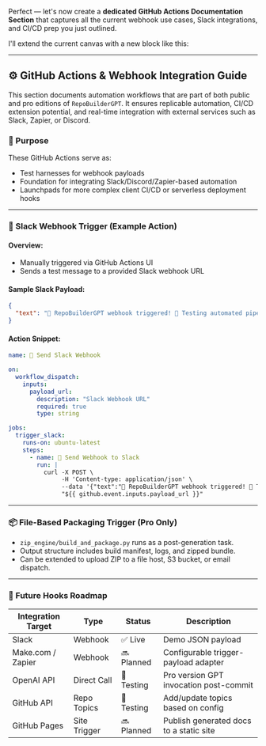 Perfect — let's now create a **dedicated GitHub Actions Documentation Section** that captures all the current webhook use cases, Slack integrations, and CI/CD prep you just outlined.

I'll extend the current canvas with a new block like this:

---

## ⚙️ GitHub Actions & Webhook Integration Guide

This section documents automation workflows that are part of both public and pro editions of `RepoBuilderGPT`. It ensures replicable automation, CI/CD extension potential, and real-time integration with external services such as Slack, Zapier, or Discord.

### 🎯 Purpose

These GitHub Actions serve as:

* Test harnesses for webhook payloads
* Foundation for integrating Slack/Discord/Zapier-based automation
* Launchpads for more complex client CI/CD or serverless deployment hooks

---

### 🧪 Slack Webhook Trigger (Example Action)

#### Overview:

* Manually triggered via GitHub Actions UI
* Sends a test message to a provided Slack webhook URL

#### Sample Slack Payload:

```json
{
  "text": "🚀 RepoBuilderGPT webhook triggered! 🎯 Testing automated pipelines."
}
```

#### Action Snippet:

```yaml
name: 🔔 Send Slack Webhook

on:
  workflow_dispatch:
    inputs:
      payload_url:
        description: "Slack Webhook URL"
        required: true
        type: string

jobs:
  trigger_slack:
    runs-on: ubuntu-latest
    steps:
      - name: 🔔 Send Webhook to Slack
        run: |
          curl -X POST \
               -H 'Content-type: application/json' \
               --data '{"text":"🚀 RepoBuilderGPT webhook triggered! 🎯 Testing automated pipelines."}' \
               "${{ github.event.inputs.payload_url }}"
```

---

### 📦 File-Based Packaging Trigger (Pro Only)

* `zip_engine/build_and_package.py` runs as a post-generation task.
* Output structure includes build manifest, logs, and zipped bundle.
* Can be extended to upload ZIP to a file host, S3 bucket, or email dispatch.

---

### 🚦 Future Hooks Roadmap

| Integration Target | Type         | Status     | Description                             |
| ------------------ | ------------ | ---------- | --------------------------------------- |
| Slack              | Webhook      | ✅ Live     | Demo JSON payload                       |
| Make.com / Zapier  | Webhook      | 🔜 Planned | Configurable trigger-payload adapter    |
| OpenAI API         | Direct Call  | 🧪 Testing | Pro version GPT invocation post-commit  |
| GitHub API         | Repo Topics  | 🧪 Testing | Add/update topics based on config       |
| GitHub Pages       | Site Trigger | 🔜 Planned | Publish generated docs to a static site |

